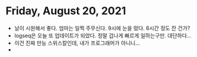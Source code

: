 # Friday, August 20, 2021
- 날이 시원해서 좋다. 엄마는 일찍 주무신다.
  9시에 눈을 떴다. 6시간 정도 잔 건가?
- logseq은 오늘 또 업데이트가 되었다. 정말 겁나게 빠르게 일하는구만. 대단하다...
- 이건 진짜 만능 스위스칼인데, 내가 프로그래머가 아니니...
- 